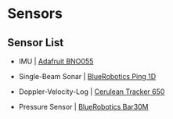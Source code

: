 # Sensors

## Sensor List

- IMU | [Adafruit BNO055](Adafruit-BNO055/README.md)

-  Single-Beam Sonar | [BlueRobotics Ping 1D](ping-cpp/README.md)


- Doppler-Velocity-Log | [Cerulean Tracker 650](tracker-650/README.md)


- Pressure Sensor | [BlueRobotics Bar30M](ms5837/README.md)

